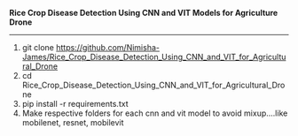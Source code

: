 **Rice Crop Disease Detection Using CNN and VIT Models for Agriculture Drone**

______________________________________________________________________________________________________________________

1. git clone https://github.com/Nimisha-James/Rice_Crop_Disease_Detection_Using_CNN_and_VIT_for_Agricultural_Drone 
2. cd Rice_Crop_Disease_Detection_Using_CNN_and_VIT_for_Agricultural_Drone
3. pip install -r requirements.txt
4. Make respective folders for each cnn and vit model to avoid mixup....like mobilenet, resnet, mobilevit

